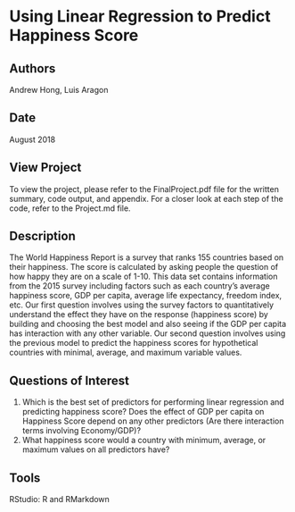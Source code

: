 # Using Linear Regression to Predict Happiness Score

## Authors
Andrew Hong, Luis Aragon

## Date
August 2018

## View Project
To view the project, please refer to the FinalProject.pdf file for the written summary, code output, and appendix. For a closer look at each step of the code, refer to the Project.md file.

## Description
The World Happiness Report is a survey that ranks 155 countries based on their happiness. The score is calculated by asking people the question of how happy they are on a scale of 1-10. This data set contains information from the 2015 survey including factors such as each country’s average happiness score, GDP per capita, average life expectancy, freedom index, etc. Our first question involves using the survey factors to quantitatively understand the effect they have on the response (happiness score) by building and choosing the best model and also seeing if the GDP per capita has interaction with any other variable. Our second question involves using the previous model to predict the happiness scores for hypothetical countries with minimal, average, and maximum variable values.

## Questions of Interest
1. Which is the best set of predictors for performing linear regression and predicting happiness score? Does the effect of GDP per capita on Happiness Score depend on any other predictors (Are there interaction terms involving Economy/GDP)?
2. What happiness score would a country with minimum, average, or maximum values on all predictors have?

## Tools
RStudio: R and RMarkdown
